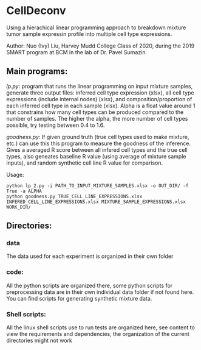 # CellDeconv
Using a hierachical linear programming approach to breakdown mixture tumor sample expressin profile into multiple cell type expressions.

Author: Nuo (Ivy) Liu, Harvey Mudd College Class of 2020, during the 2019 SMART program at BCM in the lab of Dr. Pavel Sumazin.


## Main programs:
_lp.py_: program that runs the linear programming on input mixture samples, generate three output files: inferred cell type expression (xlsx), all cell type expressions (include internal nodes) (xlsx), and composition/proportion of each inferred cell type in each sample (xlsx). Alpha is a float value around 1 that constrains how many cell types can be produced compared to the number of samples. The higher the alpha, the more number of cell types possible, try testing between 0.4 to 1.6. 

_goodness.py_: If given ground truth (true cell types used to make mixture, etc.) can use this this program to measure the goodness of the inference. Gives a averaged R score between all infered cell types and the true cell types, also geneates baseline R value (using average of mixture sample inputs), and random synthetic cell line R value for comparison.

Usage:
```
python lp_2.py -i PATH_TO_INPUT_MIXTURE_SAMPLES.xlsx -o OUT_DIR/ -f True -a ALPHA
python goodness.py TRUE_CELL_LINE_EXPRESSIONS.xlsx INFERED_CELL_LINE_EXPRESSIONS.xlsx MIXTURE_SAMPLE_EXPRESSIONS.xlsx WORK_DIR/
```

## Directories:
### data
The data used for each experiment is organized in their own folder

### code:
All the python scripts are organized there, some python scripts for preprocessing data are in their own individual data folder if not found here. You can find scripts for generating synthetic mixture data.

### Shell scripts:
All the linux shell scripts use to run tests are organized here, see content to view the requirements and dependencies, the organization of the current directories might not work 

